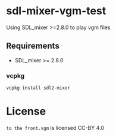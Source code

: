 # sdl-mixer-vgm-test
Using SDL_mixer >=2.8.0 to play vgm files


## Requirements

- SDL_mixer >= 2.8.0

### vcpkg

```
vcpkg install sdl2-mixer
```

# License

`to the front.vgm` is licensed CC-BY 4.0
